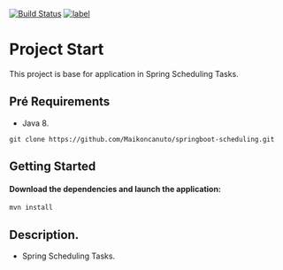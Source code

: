 [![Build Status](https://travis-ci.org/Maikoncanuto/springboot-scheduling.svg?branch=master)](https://travis-ci.org/Maikoncanuto/springboot-scheduling)
[![label](https://img.shields.io/github/issues-raw/badges/shields/website.svg?style=flat-square)]()

# Project Start
This project is base for application in Spring Scheduling Tasks.

## Pré Requirements
  * Java 8. 

````git
git clone https://github.com/Maikoncanuto/springboot-scheduling.git
````

## Getting Started

#### Download the dependencies and launch the application:
````maven
mvn install
````

## Description. 
- Spring Scheduling Tasks.
